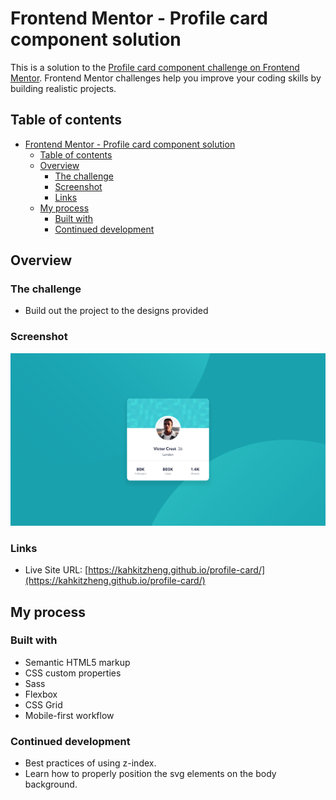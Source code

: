 # Frontend Mentor - Profile card component solution

This is a solution to the [Profile card component challenge on Frontend Mentor](https://www.frontendmentor.io/challenges/profile-card-component-cfArpWshJ). Frontend Mentor challenges help you improve your coding skills by building realistic projects.

## Table of contents

- [Frontend Mentor - Profile card component solution](#frontend-mentor---profile-card-component-solution)
  - [Table of contents](#table-of-contents)
  - [Overview](#overview)
    - [The challenge](#the-challenge)
    - [Screenshot](#screenshot)
    - [Links](#links)
  - [My process](#my-process)
    - [Built with](#built-with)
    - [Continued development](#continued-development)

## Overview

### The challenge

- Build out the project to the designs provided

### Screenshot

![screenshot of the solution](./design/desktop-solution.png)

### Links

- Live Site URL: [https://kahkitzheng.github.io/profile-card/](https://kahkitzheng.github.io/profile-card/)

## My process

### Built with

- Semantic HTML5 markup
- CSS custom properties
- Sass
- Flexbox
- CSS Grid
- Mobile-first workflow

### Continued development

- Best practices of using z-index.
- Learn how to properly position the svg elements on the body background.
